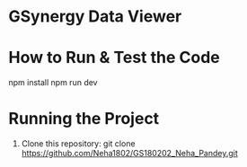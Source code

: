 # GSynergy Data Viewer  

# How to Run & Test the Code  
npm install
npm run dev

# Running the Project  
1. Clone this repository:
   git clone https://github.com/Neha1802/GS180202_Neha_Pandey.git
